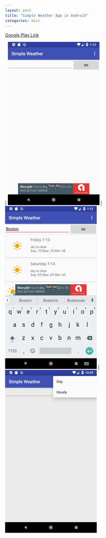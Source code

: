 ```yaml
---
layout: post
title: "Simple Weather App in Android"
categories: misc
---
```


[Google Play Link](https://play.google.com/store/apps/details?id=com.weather.ming.newcards)

| <img src="/assets/Screenshot_1531530724.png" width="300">  | <img src="/assets/Screenshot_1531530731.png" width="300">  | <img src="/assets/Screenshot_1531823353.png" width="300">
